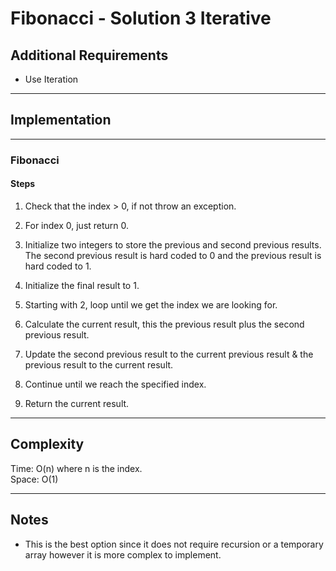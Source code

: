 # Fibonacci - Solution 3 Iterative

## Additional Requirements
- Use Iteration

---

## Implementation

---

### Fibonacci

#### Steps
1. Check that the index > 0, if not throw an exception.

2. For index 0, just return 0.

3. Initialize two integers to store the previous and second previous results.
The second previous result is hard coded to 0 and the previous result is hard
coded to 1.

4. Initialize the final result to 1.

5. Starting with 2, loop until we get the index we are looking for.

6. Calculate the current result, this the previous result plus the second
previous result.

7. Update the second previous result to the current previous result & the
previous result to the current result.

8. Continue until we reach the specified index.

9. Return the current result.

---

## Complexity
Time: O(n) where n is the index.  
Space: O(1)  

---

## Notes
- This is the best option since it does not require recursion or a temporary array
however it is more complex to implement.